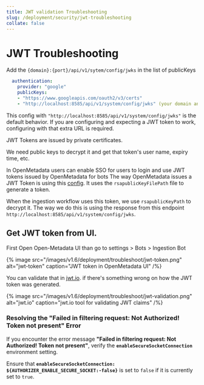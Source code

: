 ```yaml
---
title: JWT validation Troubleshooting
slug: /deployment/security/jwt-troubleshooting
collate: false
---
```

# JWT Troubleshooting

Add the `{domain}:{port}/api/v1/sytem/config/jwks` in the list of publicKeys

```yaml
  authentication:
    provider: "google"
    publicKeys:
    - "https://www.googleapis.com/oauth2/v3/certs"
    - "http://localhost:8585/api/v1/system/config/jwks" (your domain and port)
```

This config with `"http://localhost:8585/api/v1/system/config/jwks"` is the default behavior. If you are configuring and expecting a JWT token to work, configuring with that extra URL is required.

JWT Tokens are issued by private certificates.

We need public keys to decrypt it and get that token's user name, expiry time, etc.

In OpenMetadata users can enable SSO for users to login and use JWT tokens issued by OpenMetadata for bots
The way OpenMetadata issues a JWT Token is using this [config](https://github.com/open-metadata/OpenMetadata/blob/main/conf/openmetadata.yaml#L155). It uses the `rsapublicKeyFilePath` file to generate a token.

When the ingestion workflow uses this token, we use `rsapublicKeyPath` to decrypt it. The way we do this is using the response from this endpoint `http://localhost:8585/api/v1/system/config/jwks`.


## Get JWT token from UI.

First Open Open-Metadata UI than go to settings > Bots > Ingestion Bot

{% image
  src="/images/v1.6/deployment/troubleshoot/jwt-token.png"
  alt="jwt-token"
  caption="JWT token in OpenMetadata UI"
 /%}

You can validate that in [jwt.io](https://jwt.io/). if there's something wrong on how the JWT token was generated.


{% image
  src="/images/v1.6/deployment/troubleshoot/jwt-validation.png"
  alt="jwt.io"
  caption="jwt.io tool for validating JWT claims"
 /%}

### Resolving the "Failed in filtering request: Not Authorized! Token not present" Error

If you encounter the error message **"Failed in filtering request: Not Authorized! Token not present"**, verify the **`enableSecureSocketConnection`** environment setting.

Ensure that **`enableSecureSocketConnection: ${AUTHORIZER_ENABLE_SECURE_SOCKET:-false}`** is set to `false` if it is currently set to `true`.
